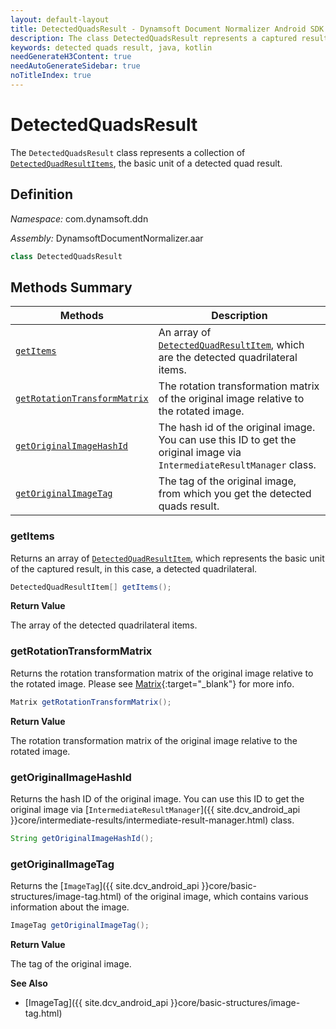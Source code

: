 ```yaml
---
layout: default-layout
title: DetectedQuadsResult - Dynamsoft Document Normalizer Android SDK API Reference
description: The class DetectedQuadsResult represents a captured result whose type is detected quads, which contains an array of DetectedQuadResultItems and the rotation transformation matrix of the original image relative to the rotated image.
keywords: detected quads result, java, kotlin
needGenerateH3Content: true
needAutoGenerateSidebar: true
noTitleIndex: true
---
```


# DetectedQuadsResult

The `DetectedQuadsResult` class represents a collection of [`DetectedQuadResultItems`](detected-quad-result-item.md), the basic unit of a detected quad result.

## Definition

*Namespace:* com.dynamsoft.ddn

*Assembly:* DynamsoftDocumentNormalizer.aar

```java
class DetectedQuadsResult
```

## Methods Summary

| Methods | Description |
| ---------- | ----------- |
| [`getItems`](#getitems) | An array of [`DetectedQuadResultItem`](./detected-quad-result-item.md), which are the detected quadrilateral items. |
| [`getRotationTransformMatrix`](#getrotationtransformmatrix) | The rotation transformation matrix of the original image relative to the rotated image. |
| [`getOriginalImageHashId`](#getoriginalimagehashid) | The hash id of the original image. You can use this ID to get the original image via `IntermediateResultManager` class. |
| [`getOriginalImageTag`](#getoriginalimagetag) | The tag of the original image, from which you get the detected quads result. |

### getItems

Returns an array of [`DetectedQuadResultItem`](./detected-quad-result-item.md), which represents the basic unit of the captured result, in this case, a detected quadrilateral.

```java
DetectedQuadResultItem[] getItems();
```

**Return Value**

The array of the detected quadrilateral items.

### getRotationTransformMatrix

Returns the rotation transformation matrix of the original image relative to the rotated image. Please see [Matrix](https://developer.android.com/reference/android/opengl/Matrix){:target="_blank"} for more info.

```java
Matrix getRotationTransformMatrix();
```

**Return Value**

The rotation transformation matrix of the original image relative to the rotated image.

### getOriginalImageHashId

Returns the hash ID of the original image. You can use this ID to get the original image via [`IntermediateResultManager`]({{ site.dcv_android_api }}core/intermediate-results/intermediate-result-manager.html) class.

```java
String getOriginalImageHashId();
```

### getOriginalImageTag

Returns the [`ImageTag`]({{ site.dcv_android_api }}core/basic-structures/image-tag.html) of the original image, which contains various information about the image.

```java
ImageTag getOriginalImageTag();
```

**Return Value**

The tag of the original image.

**See Also**

* [ImageTag]({{ site.dcv_android_api }}core/basic-structures/image-tag.html)
